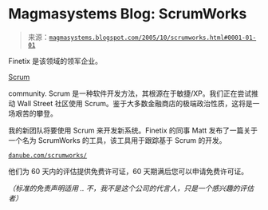 <!--yml

category: 未分类

date: 2024-05-18 05:25:06

-->

# Magmasystems Blog: ScrumWorks

> 来源：[`magmasystems.blogspot.com/2005/10/scrumworks.html#0001-01-01`](http://magmasystems.blogspot.com/2005/10/scrumworks.html#0001-01-01)

Finetix 是该领域的领军企业。

[Scrum](http://www.controlchaos.com/)

community. Scrum 是一种软件开发方法，其根源在于敏捷/XP。我们正在尝试推动 Wall Street 社区使用 Scrum。鉴于大多数金融商店的极端政治性质，这将是一场艰苦的攀登。

我的新团队将要使用 Scrum 来开发新系统。Finetix 的同事 Matt 发布了一篇关于一个名为 ScrumWorks 的工具，该工具用于跟踪基于 Scrum 的开发。

[`danube.com/scrumworks/`](http://danube.com/scrumworks/)

他们为 60 天内的评估提供免费许可证，60 天期满后您可以申请免费许可证。

*（标准的免责声明适用 .. 不，我不是这个公司的代言人，只是一个感兴趣的评估者）*
